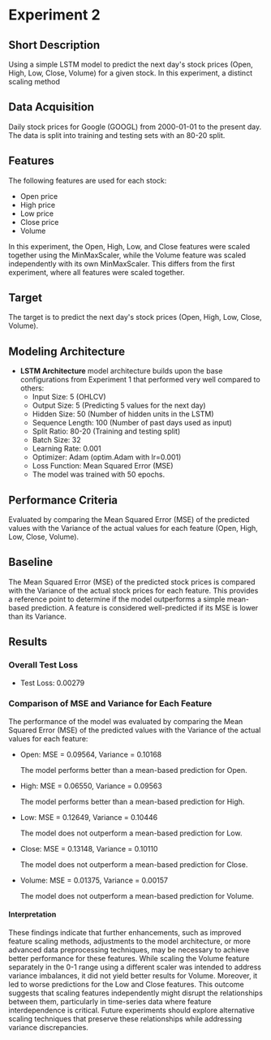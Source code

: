 # Experiment 2

## Short Description
Using a simple LSTM model to predict the next day's stock prices (Open, High, Low, Close, Volume) for a given stock. In this experiment, a distinct scaling method 

## Data Acquisition
Daily stock prices for Google (GOOGL) from 2000-01-01 to the present day. The data is split into training and testing sets with an 80-20 split.

## Features

The following features are used for each stock:  
- Open price
- High price
- Low price
- Close price
- Volume

In this experiment, the Open, High, Low, and Close features were scaled together using the MinMaxScaler, while the Volume feature was scaled independently with its own MinMaxScaler. This differs from the first experiment, where all features were scaled together.

## Target
The target is to predict the next day's stock prices (Open, High, Low, Close, Volume).

## Modeling Architecture
- **LSTM Architecture** model architecture builds upon the base configurations from Experiment 1 that performed very well compared to others:
  - Input Size: 5 (OHLCV)
  - Output Size: 5 (Predicting 5 values for the next day)
  - Hidden Size: 50 (Number of hidden units in the LSTM)
  - Sequence Length: 100 (Number of past days used as input)
  - Split Ratio: 80-20 (Training and testing split)
  - Batch Size: 32
  - Learning Rate: 0.001
  - Optimizer: Adam (optim.Adam with lr=0.001)
  - Loss Function: Mean Squared Error (MSE)
  - The model was trained with 50 epochs.

## Performance Criteria
Evaluated by comparing the Mean Squared Error (MSE) of the predicted values with the Variance of the actual values for each feature (Open, High, Low, Close, Volume).

## Baseline
The Mean Squared Error (MSE) of the predicted stock prices is compared with the Variance of the actual stock prices for each feature. This provides a reference point to determine if the model outperforms a simple mean-based prediction. A feature is considered well-predicted if its MSE is lower than its Variance.

## Results

### Overall Test Loss

 - Test Loss: 0.00279

### Comparison of MSE and Variance for Each Feature
The performance of the model was evaluated by comparing the Mean Squared Error (MSE) of the predicted values with the Variance of the actual values for each feature:

  - Open: MSE = 0.09564, Variance = 0.10168
  
    The model performs better than a mean-based prediction for Open.

  - High: MSE = 0.06550, Variance = 0.09563
    
    The model performs better than a mean-based prediction for High.

  - Low: MSE = 0.12649, Variance = 0.10446
    
    The model does not outperform a mean-based prediction for Low.

  - Close: MSE = 0.13148, Variance = 0.10110

    The model does not outperform a mean-based prediction for Close.

  - Volume: MSE = 0.01375, Variance = 0.00157
    
    The model does not outperform a mean-based prediction for Volume.

#### Interpretation
These findings indicate that further enhancements, such as improved feature scaling methods, adjustments to the model architecture, or more advanced data preprocessing techniques, may be necessary to achieve better performance for these features. While scaling the Volume feature separately in the 0-1 range using a different scaler was intended to address variance imbalances, it did not yield better results for Volume. Moreover, it led to worse predictions for the Low and Close features. This outcome suggests that scaling features independently might disrupt the relationships between them, particularly in time-series data where feature interdependence is critical. Future experiments should explore alternative scaling techniques that preserve these relationships while addressing variance discrepancies.